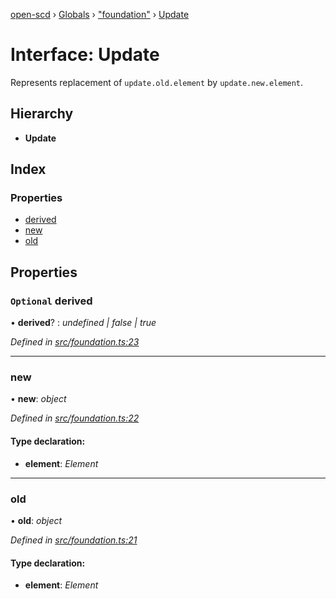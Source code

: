 [open-scd](../README.md) › [Globals](../globals.md) › ["foundation"](../modules/_foundation_.md) › [Update](_foundation_.update.md)

# Interface: Update

Represents replacement of `update.old.element` by `update.new.element`.

## Hierarchy

* **Update**

## Index

### Properties

* [derived](_foundation_.update.md#optional-derived)
* [new](_foundation_.update.md#new)
* [old](_foundation_.update.md#old)

## Properties

### `Optional` derived

• **derived**? : *undefined | false | true*

*Defined in [src/foundation.ts:23](https://github.com/openscd/open-scd/blob/c970104/src/foundation.ts#L23)*

___

###  new

• **new**: *object*

*Defined in [src/foundation.ts:22](https://github.com/openscd/open-scd/blob/c970104/src/foundation.ts#L22)*

#### Type declaration:

* **element**: *Element*

___

###  old

• **old**: *object*

*Defined in [src/foundation.ts:21](https://github.com/openscd/open-scd/blob/c970104/src/foundation.ts#L21)*

#### Type declaration:

* **element**: *Element*
